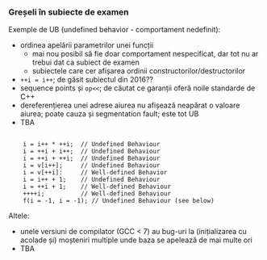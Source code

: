 ### Greșeli în subiecte de examen

Exemple de UB (undefined behavior - comportament nedefinit):
- ordinea apelării parametrilor unei funcții
  - mai nou posibil să fie doar comportament nespecificat, dar tot nu ar trebui dat
    ca subiect de examen
  - subiectele care cer afișarea ordinii constructorilor/destructorilor
- `++i = i++`; de găsit subiectul din 2016??
- sequence points și `op<<`; de căutat ce garanții oferă noile standarde de C++
- dereferențierea unei adrese aiurea nu afișează neapărat o valoare aiurea;
  poate cauza și segmentation fault; este tot UB
- TBA

[//]: # (https://stackoverflow.com/questions/367633/what-are-all-the-common-undefined-behaviours-that-a-c-programmer-should-know-a)

[//]: # (https://stackoverflow.com/a/4183735)

```

    i = i++ * ++i;  // Undefined Behaviour
    i = ++i + i++;  // Undefined Behaviour
    i = ++i + ++i;  // Undefined Behaviour
    i = v[i++];     // Undefined Behaviour
    i = v[++i]:     // Well-defined Behavior
    i = i++ + 1;    // Undefined Behaviour
    i = ++i + 1;    // Well-defined Behaviour
    ++++i;          // Well-defined Behaviour
    f(i = -1, i = -1); // Undefined Behaviour (see below)

```

[//]: # (https://en.cppreference.com/w/cpp/language/ub)

[//]: # (http://www.pvv.org/~oma/UnspecifiedAndUndefined_ACCU_Apr2013.pdf)

[//]: # (https://blog.llvm.org/2011/05/what-every-c-programmer-should-know.html)

Altele:
- unele versiuni de compilator (GCC < 7) au bug-uri la (inițializarea cu acolade și) moșteniri multiple
  unde baza se apelează de mai multe ori
- TBA